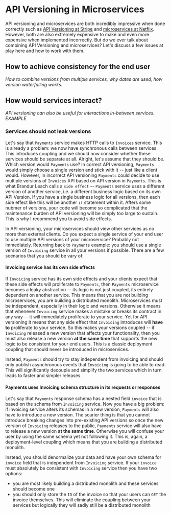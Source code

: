 # API Versioning in Microservices

API versioning and microservices are both incredibly impressive when done correctly such as [API Versioning at Stripe](https://stripe.com/blog/api-versioning) and [microservices at Netflix](https://youtu.be/CZ3wIuvmHeM). However, both are also extremely expensive to make and even more expensive when implemented incorrectly. But do we ever talk about combining API Versioning and microservices? Let's discuss a few issues at play here and how to work with them.

## How to achieve consistency for the end user

*How to combine versions from multiple services, why dates are used, how version waterfalling works.*

## How would services interact?

*API versioning can also be useful for interactions in-between services. EXAMPLE*

### Services should not leak versions

Let's say that `Payments` service makes HTTP calls to `Invoices` service. This is already a problem: we now have synchronous calls between services. This introduces coupling and we should now consider whether these services should be separate at all. Alright, let's assume that they should be. Which version would `Payments` use? In correct API versioning, `Payments` would simply choose a single version and stick with it -- just like a client would. However, in incorrect API versioning `Payments` could decide to use multiple versions of `Invoices` API based on API version in `Payments`. This is what Brandur Leach calls a `side effect` -- `Payments` service uses a different version of another service, i.e. a different business logic based on its own API Version. If you have a single business logic for all versions, then each side effect like this will be another `if` statement within it. Afters some nubmer of versions, your code will become so complicated that the maintenance burden of API versioning will be simply too large to sustain. This is why I recommend you to avoid side effects.

In API versioning, your microservices should view other services as no more than external clients. Do you expect a single service of your end user to use multiple API versions of your microservice? Probably not immediately. Returning back to `Payments` example: you should use a single version of `Invoicing` service in all your versions if possible. There are a few scenarios that you should be vary of:

#### Invoicing service has its own side effects

If `Invoicing` service has its own side effects and your clients expect that these side effects will proliferate to `Payments`, then `Payments` microservice becomes a leaky abstraction -- its logic is not just coupled, its entirely dependent on another service. This means that you are not building microservices, you are building a distributed monolith. Microservices must be independent, especially in their logic and versions. Otherwise it means that whenever `Invoicing` service makes a mistake or breaks its contract in any way -- it will immediately proliferate to your service. Yet for API versioning it means that any side effect that `Invoicing` introduces will **have to** proliferate to your service. So this makes your versions coupled -- if `Invoicing` released a new version that affects your functionality, then you must also release a new version **at the same time** that supports the new logic to be consistent for your end users. This is a classic deployment coupling that should never be introduced in microservices.

Instead, `Payments` should try to stay independent from invoicing and should only publish asynchronous events that `Invoicing` is going to be able to read. This will significantly decouple and simplify the two services which in turn leads to faster and simpler releases.

#### Payments uses Invoicing schema structure in its requests or responses

Let's say that `Payments` response schema has a nested field `invoice` that is based on the schema from `Invoicing` service. Now you have a big problem: if invoicing service alters its schemas in a new version, `Payments` will also have to introduce a new version. The scarier thing is that you cannot introduce breaking changes into pre-existing API versions so once the new version of `Invoicing` releases to the public, `Payments` service will also have to release a new version **at the same time**.  Otherwise you will confuse your user by using the same schema yet not following it. This is, again, a deployment-level coupling which means that you are building a distributed monolith.

Instead, you should denormalize your data and have your own schema for `invoice` field that is independent from `Invoicing` service. If your `invoice` must absolutely be consistent with `Invoicing` service then you have two options:

* you are most likely building a distributed monolith and these services should become one
* you should only store the `ID` of the invoice so that your users can `GET` the invoice themselves. This will eliminate the coupling between your services but logically they will sadly still be a distributed monolith
